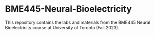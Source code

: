# BME445-Neural-Bioelectricity
This repository contains the labs and materials from the BME445 Neural Bioelectricity course at University of Toronto (Fall 2023).
